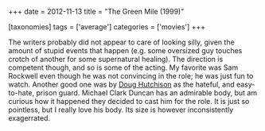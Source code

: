 +++
date = 2012-11-13
title = "The Green Mile (1999)"

[taxonomies]
tags = ['average']
categories = ['movies']
+++

The writers probably did not appear to care of looking silly, given the
amount of stupid events that happen (e.g. some oversized guy touches
crotch of another for some supernatural healing). The direction is
competent though, and so is some of the acting. My favorite was Sam
Rockwell even though he was not convincing in the role; he was just fun
to watch. Another good one was by [Doug Hutchison] as the hateful, and
easy-to-hate, prison guard. Michael Clark Duncan has an admirable body,
but am curious how it happened they decided to cast him for the role. It
is just so pointless, but I really love his body. Its size is however
inconsistently exagerrated.

  [Doug Hutchison]: http://en.wikipedia.org/wiki/Doug_Hutchison
